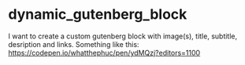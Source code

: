 # dynamic_gutenberg_block
I want to create a custom gutenberg block with image(s), title, subtitle, desription and links.
Something like this: https://codepen.io/whatthephuc/pen/ydMQzj?editors=1100
